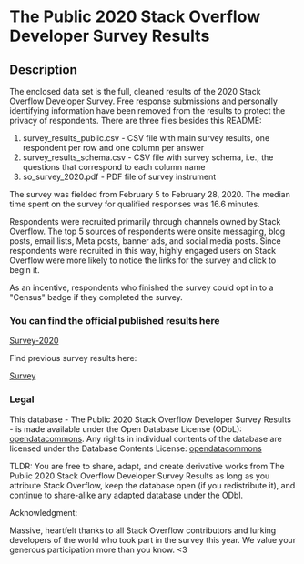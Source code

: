 # The Public 2020 Stack Overflow Developer Survey Results

## Description

The enclosed data set is the full, cleaned results of the 2020 Stack Overflow Developer Survey. Free response submissions and personally identifying information have been removed from the results to protect the privacy of respondents. There are three files besides this README:

1. survey_results_public.csv - CSV file with main survey results, one respondent per row and one column per answer
2. survey_results_schema.csv - CSV file with survey schema, i.e., the questions that correspond to each column name
3. so_survey_2020.pdf - PDF file of survey instrument

The survey was fielded from February 5 to February 28, 2020. The median time spent on the survey for qualified responses was 16.6 minutes.

Respondents were recruited primarily through channels owned by Stack Overflow. The top 5 sources of respondents were onsite messaging, blog posts, email lists, Meta posts, banner ads, and social media posts. Since respondents were recruited in this way, highly engaged users on Stack Overflow were more likely to notice the links for the survey and click to begin it.

As an incentive, respondents who finished the survey could opt in to a "Census" badge if they completed the survey.

### You can find the official published results here

[Survey-2020](https://insights.stackoverflow.com/survey/2020)

Find previous survey results here:

[Survey](https://insights.stackoverflow.com/survey)

### Legal

This database - The Public 2020 Stack Overflow Developer Survey Results - is made available under the Open Database License (ODbL): [opendatacommons](http://opendatacommons.org/licenses/odbl/1.0/). Any rights in individual contents of the database are licensed under the Database Contents License: [opendatacommons](http://opendatacommons.org/licenses/dbcl/1.0/)

TLDR: You are free to share, adapt, and create derivative works from The Public 2020 Stack Overflow Developer Survey Results as long as you attribute Stack Overflow, keep the database open (if you redistribute it), and continue to share-alike any adapted database under the ODbl.

Acknowledgment:

Massive, heartfelt thanks to all Stack Overflow contributors and lurking developers of the world who took part in the survey this year. We value your generous participation more than you know. <3
